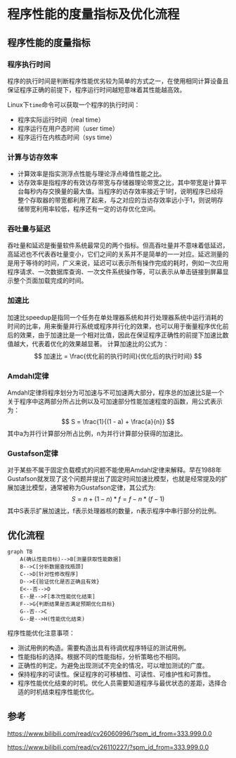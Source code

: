 # 程序性能的度量指标及优化流程

## 程序性能的度量指标

### 程序执行时间

程序的执行时间是判断程序性能优劣较为简单的方式之一，在使用相同计算设备且保证程序正确的前提下，程序运行时间越短意味着其性能越高效。

Linux下`time`命令可以获取一个程序的执行时间：

* 程序实际运行时间（real time）
* 程序运行在用户态时间（user time）
* 程序运行在内核态时间（sys time）



### 计算与访存效率

* 计算效率是指实测浮点性能与理论浮点峰值性能之比。
* 访存效率是指程序的有效访存带宽与存储器理论带宽之比，其中带宽是计算平台每秒内存交换量的最大值。当程序的访存效率接近于1时，说明程序已经将整个存取器的带宽都利用了起来，与之对应的当访存效率远小于1，则说明存储带宽利用率较低，程序还有一定的访存优化空间。



### 吞吐量与延迟

吞吐量和延迟是衡量软件系统最常见的两个指标。但高吞吐量并不意味着低延迟，高延迟也不代表吞吐量变小，它们之间的关系并不是简单的一一对应。延迟测量的是用于等待的时间，广义来说，延迟可以表示所有操作完成的耗时，例如一次应用程序请求、一次数据库查询、一次文件系统操作等，可以表示从单击链接到屏幕显示整个页面加载完成的时间。 



### 加速比

加速比speedup是指同一个任务在单处理器系统和并行处理器系统中运行消耗的时间的比率，用来衡量并行系统或程序并行化的效果，也可以用于衡量程序优化前后的效果，由于加速比是一个相对比值，因此在保证程序正确性的前提下加速比数值越大，代表着优化的效果越显著。 计算加速比的公式为： 
$$
加速比 = \frac{优化前的执行时间}{优化后的执行时间}
$$


### Amdahl定律

Amdahl定律将程序划分为可加速与不可加速两大部分，程序总的加速比S是一个关于程序中这两部分所占比例以及可加速部分性能加速程度的函数，用公式表示为：
$$
S = \frac{1}{(1 - a) + \frac{a}{n}}
$$
其中a为并行计算部分所占比例，n为并行计算部分获得的加速比。



### Gustafson定律

对于某些不属于固定负载模式的问题不能使用Amdahl定律来解释。早在1988年Gustafson就发现了这个问题并提出了固定时间加速比模型，也就是经常提及的扩展加速比模型，通常被称为Gustafson定律，其公式为:
$$
S = n + (1 - n) * f = f - n * (f - 1)
$$
其中S表示扩展加速比，f表示处理器核的数量，n表示程序中串行部分的比例。



## 优化流程

```mermaid
graph TB
	A(确认性能目标)-->B[测量获取性能数据]
	B-->C[分析数据查找瓶颈]
	C-->D[针对性修改程序]
	D-->E{验证优化是否正确且有效}
	E<--否-->D
	E--是-->F[本次性能优化结束]
	F-->G{判断结果是否满足预期优化目标}
	G--否-->C
	G--是-->H(性能优化结束)
```



程序性能优化注意事项：

* 测试用例的构造。需要构造出具有待调优程序特征的测试用例。
* 性能指标的选择。根据不同的性能指标，分析策略也不相同。
* 正确性的判定。为避免出现测试不完全的情况，可以增加测试的广度。
* 保持程序的可读性。保证程序的可移植性、可读性、可维护性和可靠性。
* 程序性能优化结束的时机。优化人员需要知道程序与最优状态的差距，选择合适的时机结束程序性能优化。



## 参考

https://www.bilibili.com/read/cv26060996/?spm_id_from=333.999.0.0

https://www.bilibili.com/read/cv26110227/?spm_id_from=333.999.0.0